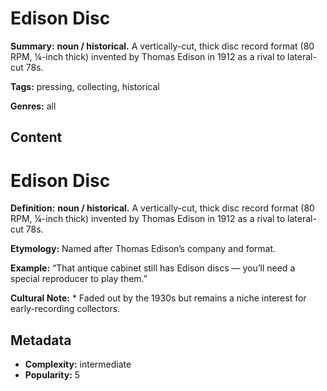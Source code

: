 # Edison Disc

**Summary:** **noun / historical.** A vertically-cut, thick disc record format (80 RPM, ¼-inch thick) invented by Thomas Edison in 1912 as a rival to lateral-cut 78s.

**Tags:** pressing, collecting, historical

**Genres:** all

## Content

# Edison Disc

**Definition:** **noun / historical.** A vertically-cut, thick disc record format (80 RPM, ¼-inch thick) invented by Thomas Edison in 1912 as a rival to lateral-cut 78s.

**Etymology:** Named after Thomas Edison’s company and format.

**Example:** “That antique cabinet still has Edison discs — you’ll need a special reproducer to play them.”

**Cultural Note:** * Faded out by the 1930s but remains a niche interest for early-recording collectors.

## Metadata

- **Complexity:** intermediate
- **Popularity:** 5
